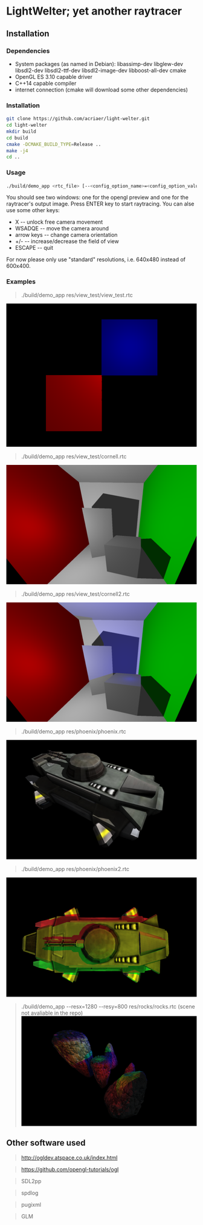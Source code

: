 #  LightWelter; yet another raytracer

## Installation

### Dependencies
 - System packages (as named in Debian): libassimp-dev libglew-dev libsdl2-dev libsdl2-ttf-dev libsdl2-image-dev libboost-all-dev cmake
 - OpenGL ES 3.10 capable driver
 - C++14 capable compiler
 - internet connection (cmake will download some other dependencies)

### Installation
```bash
git clone https://github.com/acriaer/light-welter.git
cd light-welter
mkdir build
cd build
cmake -DCMAKE_BUILD_TYPE=Release ..
make -j4
cd ..
```

### Usage
```bash
./build/demo_app <rtc_file> [--<config_option_name>=<config_option_value>]*
```

You should see two windows: one for the opengl preview and one for the raytracer's output image. Press ENTER key to start raytracing. You can alse use some other keys:

 - X -- unlock free camera movement
 - WSADQE -- move the camera around
 - arrow keys -- change camera orientation
 - +/- -- increase/decrease the field of view
 - ESCAPE -- quit

For now please only use "standard" resolutions, i.e. 640x480 instead of 600x400.

### Examples
>./build/demo_app res/view_test/view_test.rtc 

![alt text](res/view_test/view_test.png)

>./build/demo_app res/view_test/cornell.rtc

![alt text](res/view_test/cornell.png)

>./build/demo_app res/view_test/cornell2.rtc

![alt text](res/view_test/cornell2.png)

>./build/demo_app res/phoenix/phoenix.rtc

![alt text](res/phoenix/phoenix.png)

>./build/demo_app res/phoenix/phoenix2.rtc

![alt text](res/phoenix/phoenix2.png)

>./build/demo_app --resx=1280 --resy=800 res/rocks/rocks.rtc (scene not avaliable in the repo)
![alt text](res/rocks/rocks.png)

## Other software used
>http://ogldev.atspace.co.uk/index.html

>https://github.com/opengl-tutorials/ogl

>SDL2pp

>spdlog

>pugixml

>GLM